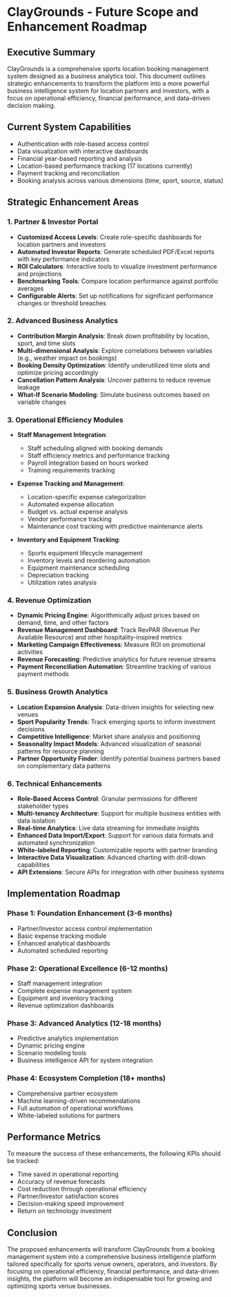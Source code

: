# ClayGrounds - Future Scope and Enhancement Roadmap

## Executive Summary
ClayGrounds is a comprehensive sports location booking management system designed as a business analytics tool. This document outlines strategic enhancements to transform the platform into a more powerful business intelligence system for location partners and investors, with a focus on operational efficiency, financial performance, and data-driven decision making.

## Current System Capabilities
- Authentication with role-based access control
- Data visualization with interactive dashboards
- Financial year-based reporting and analysis
- Location-based performance tracking (17 locations currently)
- Payment tracking and reconciliation
- Booking analysis across various dimensions (time, sport, source, status)

## Strategic Enhancement Areas

### 1. Partner & Investor Portal
- **Customized Access Levels**: Create role-specific dashboards for location partners and investors
- **Automated Investor Reports**: Generate scheduled PDF/Excel reports with key performance indicators
- **ROI Calculators**: Interactive tools to visualize investment performance and projections
- **Benchmarking Tools**: Compare location performance against portfolio averages
- **Configurable Alerts**: Set up notifications for significant performance changes or threshold breaches

### 2. Advanced Business Analytics
- **Contribution Margin Analysis**: Break down profitability by location, sport, and time slots
- **Multi-dimensional Analysis**: Explore correlations between variables (e.g., weather impact on bookings)
- **Booking Density Optimization**: Identify underutilized time slots and optimize pricing accordingly
- **Cancellation Pattern Analysis**: Uncover patterns to reduce revenue leakage
- **What-If Scenario Modeling**: Simulate business outcomes based on variable changes

### 3. Operational Efficiency Modules
- **Staff Management Integration**:
  - Staff scheduling aligned with booking demands
  - Staff efficiency metrics and performance tracking
  - Payroll integration based on hours worked
  - Training requirements tracking

- **Expense Tracking and Management**:
  - Location-specific expense categorization
  - Automated expense allocation
  - Budget vs. actual expense analysis
  - Vendor performance tracking
  - Maintenance cost tracking with predictive maintenance alerts

- **Inventory and Equipment Tracking**:
  - Sports equipment lifecycle management
  - Inventory levels and reordering automation
  - Equipment maintenance scheduling
  - Depreciation tracking
  - Utilization rates analysis

### 4. Revenue Optimization
- **Dynamic Pricing Engine**: Algorithmically adjust prices based on demand, time, and other factors
- **Revenue Management Dashboard**: Track RevPAR (Revenue Per Available Resource) and other hospitality-inspired metrics
- **Marketing Campaign Effectiveness**: Measure ROI on promotional activities
- **Revenue Forecasting**: Predictive analytics for future revenue streams
- **Payment Reconciliation Automation**: Streamline tracking of various payment methods

### 5. Business Growth Analytics
- **Location Expansion Analysis**: Data-driven insights for selecting new venues
- **Sport Popularity Trends**: Track emerging sports to inform investment decisions
- **Competitive Intelligence**: Market share analysis and positioning
- **Seasonality Impact Models**: Advanced visualization of seasonal patterns for resource planning
- **Partner Opportunity Finder**: Identify potential business partners based on complementary data patterns

### 6. Technical Enhancements
- **Role-Based Access Control**: Granular permissions for different stakeholder types
- **Multi-tenancy Architecture**: Support for multiple business entities with data isolation
- **Real-time Analytics**: Live data streaming for immediate insights
- **Enhanced Data Import/Export**: Support for various data formats and automated synchronization
- **White-labeled Reporting**: Customizable reports with partner branding
- **Interactive Data Visualization**: Advanced charting with drill-down capabilities
- **API Extensions**: Secure APIs for integration with other business systems

## Implementation Roadmap

### Phase 1: Foundation Enhancement (3-6 months)
- Partner/Investor access control implementation
- Basic expense tracking module
- Enhanced analytical dashboards
- Automated scheduled reporting

### Phase 2: Operational Excellence (6-12 months)
- Staff management integration
- Complete expense management system
- Equipment and inventory tracking
- Revenue optimization dashboards

### Phase 3: Advanced Analytics (12-18 months)
- Predictive analytics implementation
- Dynamic pricing engine
- Scenario modeling tools
- Business intelligence API for system integration

### Phase 4: Ecosystem Completion (18+ months)
- Comprehensive partner ecosystem
- Machine learning-driven recommendations
- Full automation of operational workflows
- White-labeled solutions for partners

## Performance Metrics
To measure the success of these enhancements, the following KPIs should be tracked:
- Time saved in operational reporting
- Accuracy of revenue forecasts
- Cost reduction through operational efficiency
- Partner/Investor satisfaction scores
- Decision-making speed improvement
- Return on technology investment

## Conclusion
The proposed enhancements will transform ClayGrounds from a booking management system into a comprehensive business intelligence platform tailored specifically for sports venue owners, operators, and investors. By focusing on operational efficiency, financial performance, and data-driven insights, the platform will become an indispensable tool for growing and optimizing sports venue businesses.

